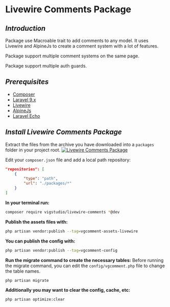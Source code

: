 #  Livewire Comments Package

## _Introduction_
Package use Macroable trait to add comments to any model. It uses Livewire and AlpineJs to create a comment system with a lot of features.

Package support multiple comment systems on the same page.

Package support multiple auth guards.

## _Prerequisites_
- [Composer](https://getcomposer.org/download/)
- [Laravel 9.x](https://laravel.com/docs/9.x/installation)
- [Livewire](https://laravel-livewire.com/docs/2.x/installation)
- [AlpineJs](https://alpinejs.dev/essentials/installation)
- [Laravel Echo](https://laravel.com/docs/9.x/broadcasting#installing-laravel-echo)


## _Install Livewire Comments Package_
Extract the files from the archive you have downloaded into a `packages` folder in your project root.
[![Livewire Comments Package](https://i.ibb.co/vLgwXWK/image.png)](https://i.ibb.co/vLgwXWK/image.png)

Edit your `composer.json` file and add a local path repository:
```json
"repositories": [
    {
        "type": "path",
        "url": "./packages/*"
    }
]
```

**In your terminal run:**
```bash
composer require vigstudio/livewire-comments *@dev
```

**Publish the assets files with:**
```bash
php artisan vendor:publish --tag=vgcomment-assets-livewire
```

**You can publish the config with:**
```bash
php artisan vendor:publish --tag=vgcomment-config
```

**Run the migrate command to create the necessary tables:**
Before running the migrate command, you can edit the `config/vgcomment.php` file to change the table names.
```bash
php artisan migrate
```

**Additionally you may want to clear the config, cache, etc:**
```bash
php artisan optimize:clear
```